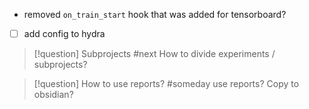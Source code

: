 
- removed `on_train_start` hook that was added for tensorboard?


- [ ] add config to hydra



> [!question] Subprojects  #next
> How to divide experiments / subprojects?  

 
> [!question] How to use reports?   #someday
> use reports? Copy to obsidian?




